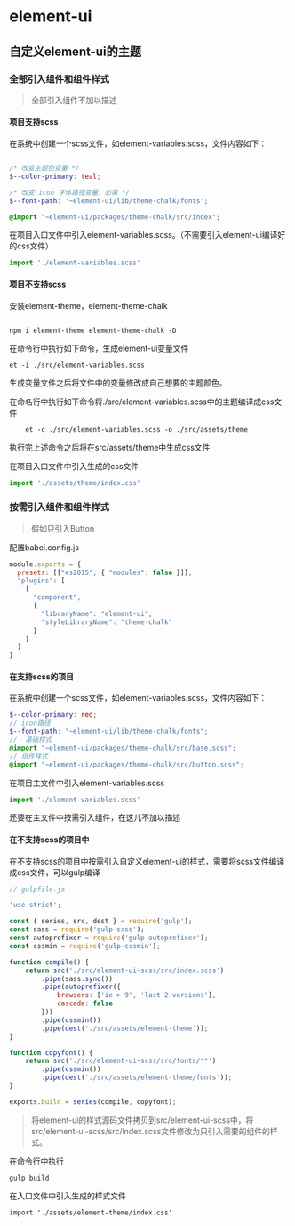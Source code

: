 # element-ui

## 自定义element-ui的主题

### 全部引入组件和组件样式
> 全部引入组件不加以描述
#### 项目支持scss

在系统中创建一个scss文件，如element-variables.scss，文件内容如下：
```scss

/* 改变主题色变量 */
$--color-primary: teal;

/* 改变 icon 字体路径变量，必需 */
$--font-path: '~element-ui/lib/theme-chalk/fonts';

@import "~element-ui/packages/theme-chalk/src/index";

```

在项目入口文件中引入element-variables.scss。（不需要引入element-ui编译好的css文件）

```javascript
import './element-variables.scss'
```

#### 项目不支持scss

安装element-theme，element-theme-chalk

```cli

npm i element-theme element-theme-chalk -D
```

在命令行中执行如下命令，生成element-ui变量文件

```cli
et -i ./src/element-variables.scss
```

生成变量文件之后将文件中的变量修改成自己想要的主题颜色。

在命名行中执行如下命令将./src/element-variables.scss中的主题编译成css文件
```cli
    et -c ./src/element-variables.scss -o ./src/assets/theme
```

执行完上述命令之后将在src/assets/theme中生成css文件

在项目入口文件中引入生成的css文件
```javascript
import './assets/theme/index.css'
```

### 按需引入组件和组件样式
> 假如只引入Button

配置babel.config.js
```javascript
module.exports = {
  presets: [["es2015", { "modules": false }]],
  "plugins": [
    [
      "component",
      {
        "libraryName": "element-ui",
        "styleLibraryName": "theme-chalk"
      }
    ]
  ]
}
```
#### 在支持scss的项目
在系统中创建一个scss文件，如element-variables.scss，文件内容如下：

```scss
$--color-primary: red;
// icon路径
$--font-path: "~element-ui/lib/theme-chalk/fonts";
//  基础样式
@import "~element-ui/packages/theme-chalk/src/base.scss";
// 组件样式
@import "~element-ui/packages/theme-chalk/src/button.scss";
```

在项目主文件中引入element-variables.scss

```javascript
import './element-variables.scss'
```

还要在主文件中按需引入组件，在这儿不加以描述

#### 在不支持scss的项目中

在不支持scss的项目中按需引入自定义element-ui的样式，需要将scss文件编译成css文件，可以gulp编译
```javascript
// gulpfile.js

'use strict';

const { series, src, dest } = require('gulp');
const sass = require('gulp-sass');
const autoprefixer = require('gulp-autoprefixer');
const cssmin = require('gulp-cssmin');

function compile() {
    return src('./src/element-ui-scss/src/index.scss')
        .pipe(sass.sync())
        .pipe(autoprefixer({
            browsers: ['ie > 9', 'last 2 versions'],
            cascade: false
        }))
        .pipe(cssmin())
        .pipe(dest('./src/assets/element-theme'));
}

function copyfont() {
    return src('./src/element-ui-scss/src/fonts/**')
        .pipe(cssmin())
        .pipe(dest('./src/assets/element-theme/fonts'));
}

exports.build = series(compile, copyfont);
```

> 将element-ui的样式源码文件拷贝到src/element-ui-scss中，将src/element-ui-scss/src/index.scss文件修改为只引入需要的组件的样式。

在命令行中执行
```
gulp build
```

在入口文件中引入生成的样式文件
```cli
import './assets/element-theme/index.css'
```





